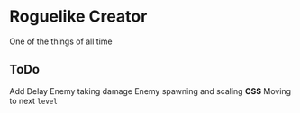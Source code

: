 # Roguelike Creator
One of the things of all time
##  ToDo
Add Delay
Enemy taking damage
Enemy spawning and scaling
**CSS**
Moving to next ``level``
